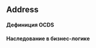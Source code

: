 ## Address
#### Дефиниция OCDS
[](/schema/definitions/Amendment.schema.json)
#### Наследование в бизнес-логике
[](/schema/inheritances/Amendment.Inheritances.schema.json)
